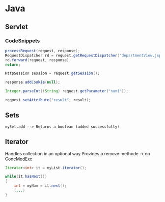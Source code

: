 # Java

## Servlet
### CodeSnippets

```java
processRequest(request, response);
RequestDispatcher rd = request.getRequestDispatcher("departmentView.jsp");
rd.forward(request, response);
return;
```

```java
HttpSession session = request.getSession();
```

```java
response.addCookie(null);
```

```java
Integer.parseInt((String) request.getParameter("num1"));
```

```java
request.setAttribute("result", result);
```


## Sets
`mySet.add --> Returns a boolean (added successfully)`


## Iterator
Handles collection in an optional way
Provides a remove methode -> no ConcModExc

```java
Iterator<int> it = myList.iterator();

while(it.hasNext())
{
	int = myNum = it.next();
	(...)
}
```

